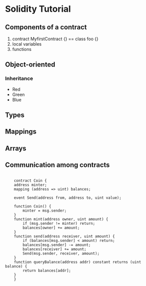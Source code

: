 # Solidity Tutorial #
## Components of a contract ##
1. contract MyfirstContract {} == class foo {}
2. local variables
3. functions

## Object-oriented ##
### Inheritance ###
* Red
* Green
* Blue

## Types ##
## Mappings ##
## Arrays ##
## Communication among contracts ##
``` Solidity

    contract Coin {
    address minter;
    mapping (address => uint) balances;

    event Send(address from, address to, uint value);

    function Coin() {
        minter = msg.sender;
    }
    function mint(address owner, uint amount) {
        if (msg.sender != minter) return;
        balances[owner] += amount;
    }
    function send(address receiver, uint amount) {
        if (balances[msg.sender] < amount) return;
        balances[msg.sender] -= amount;
        balances[receiver] += amount;
        Send(msg.sender, receiver, amount);
    }
    function queryBalance(address addr) constant returns (uint balance) {
        return balances[addr];
    }
    }
```
